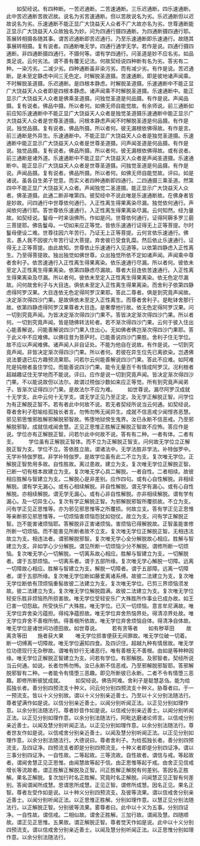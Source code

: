 <!-- { "loadSidebar": true } -->
　　如契经说。有四种断。一苦迟通断。二苦速通断。三乐迟通断。四乐速通断。此中苦迟通断苦故迟故。说名为劣苦速通断。但以苦故说名为劣。乐迟通断但以迟故说名为劣。乐速通断不能正显广大饶益天人众者不广大故亦名为劣。世尊通断能正显示广大饶益天人众故独名为妙。问为四通行摄四通断。为四通断摄四通行耶。答展转相摄各随其事。谓苦迟通断即苦迟通行。乃至乐速通断即乐速通行。故随其事展转相摄。复有说者。四通断唯无学。四通行通学无学。若作是说。四通行摄四通断。非四通断摄四通行。不摄何等。谓有学四通行。问圣道是妙不应名劣。如品类足说。云何劣法。谓不善有覆无记法。何故契经说四种断有名为劣。答劣有二种。一染污劣。二减少劣。四种通断虽非染污劣。而有减少劣。有作是说。苦迟通断。是未至定静虑中间三无色定。时解脱圣道摄。苦速通断。即是彼地诸声闻乘。不时解脱圣道摄。乐迟通断。是四根本静虑。时解脱圣道摄。乐速通断中不能正显广大饶益天人众者即是四根本静虑。诸声闻乘不时解脱圣道摄。乐速通断中。能正显示广大饶益天人众者是佛乘圣道摄。问独觉圣道是何品摄。有作是说。声闻品摄。复有说者。佛品中摄。所以者何。如佛无师自能觉故。有余师说。前三通断如前应知乐速通断中不能正显广大饶益天人众者是独觉圣道摄乐速通断中能正显示广大饶益天人众者是世尊圣道摄。问根本静虑声闻不时解脱圣道是何品摄。有作是说。独觉品摄。复有说者。佛品所摄。所以者何。彼无漏根依佛得故。有作是言。前三通断是外异生。乐速通断中。不能正显广大饶益天人众者是独觉圣道摄。乐速通断中能正显示广大饶益天人众者是世尊圣道摄。问声闻圣道是何品摄。有作是说。独觉品摄。复有说者。佛品所摄。所以者何。彼无漏根依佛得故。或有说者。前三通断是诸外道。乐速通断中不能正显广大饶益天人众者是声闻圣道摄。乐速通断中。能正显示广大饶益天人众者是世尊圣道摄。问独觉圣道是何品摄。有作是说。声闻品摄。复有说者。佛品所摄。所以者何。如佛无师自能觉故。评曰。如是诸说。虽各自生弟子觉意。而实义者四种通断即四通行。二四通摄三乘圣道。然第四中不能正显广大饶益天人众者。声闻独觉二圣道摄。能正显示广大饶益天人众者。佛圣道摄。此通二断非唯第四。彼契经中不说此唯是乐速通断故。在佛身者皆是妙故。问四通行中世尊依何通行。入正性离生得果离染尽漏。独觉依何通行。声闻依何通行耶。答世尊依乐速通行。入正性离生得果离染尽漏。云何知然。经为量故。如契经说。鬘母一时来诣佛所。作如是问。世尊依何通行。证得阿耨多罗三藐三菩提耶。佛告鬘母。一切如来应正等觉。皆依乐速通行证得无上正等菩提。尔时鬘母便设二难。世尊往因六年苦行。乃证无上正等菩提。云何言依乐速通行。佛言。愚人我不因彼六年苦行证大菩提。弃舍彼已受食乳糜。然后依止乐速通行。证得无上正等菩提。由此故知。世尊依止乐速通行入见道等。以依第四静虑入正性离生。乃至得菩提故。独出独觉如佛世尊。众出独觉所依不定如诸声闻。声闻乘中尊者舍利子。依苦速通行入正性离生得果离染。依乐速通行尽漏。所以者何。彼依未至定入正性离生得果离染。依第四静虑尽漏故。尊者大目连依苦速通行。入正性离生得果离染及尽漏。所以者何。彼依未至定入正性离生得果离染。依无色定尽漏故。问何故舍利子与大目连。俱依未至定入正性离生得果离染。而舍利子依第四静虑得阿罗汉果。大目连依无色定得阿罗汉果耶。答此二尊者。俱是到究竟声闻故。决定渐次得四沙门果。是故俱依未至定入正性离生。而尊者舍利子。是毗钵舍那行故。依第四静虑得阿罗汉果尊者大目连。是奢摩他行故。依无色定得阿罗汉果。问一切到究竟声闻。为皆决定渐次得四沙门果不。答皆决定渐次得四沙门果。所以者何。一切到究竟声闻。皆是随佛转法轮者。若不渐次得四沙门果。云何于彼入住出心能善解说。问能善解说四沙门果入住出心。无如佛者佛岂渐次得四沙门果耶。答于此义中不应难佛。以佛往昔为菩萨时。已能善说四沙门果胜。舍利子住无学位。故不应以声闻难佛。诸声闻人非自证处。不能为他自在说故。有作是说。一切到究竟声闻。非皆决定渐次得四沙门果。所以者何。若彼在异生位先已离欲染。岂遇佛说法要退已后方趣预流果耶。问若尔云何能善解说四沙门果。答此不应难。如阿难陀是钝根者虽住学位。而能善说四沙门果。能令无量百千有情成阿罗汉。况利根者超越趣证住无学地而不能说。评曰。应作是说一切到究竟声闻。皆决定渐次得四沙门果。不以能说故但以法尔。故谓过殑伽沙数如来应正等觉。所有到究竟声闻弟子。皆渐次证得四沙门果。是故法尔不应为难。
　　如世尊说。漏尽阿罗汉成就十无学支。此中云何十无学支。谓无学正见乃至正定。及无学正解脱正智。问学位为有正解脱正智不。若有者此中何故不说。若无者契经所说当云何通。如契经说。尊者舍利子慰喻给孤独长者言。勿怖勿怖无闻异生。成就不信恶戒少闻悭吝恶慧。邪见邪思惟邪胜解邪解脱邪智故。怖堕地狱傍生鬼界。汝已永断不信恶戒。乃至邪解脱邪智。成就信戒闻舍慧。正见正思惟正胜解正解脱正智故不应怖。答应作是说。学位亦有正解脱正智。问若尔此中何故不说。答有有二种。一者有体。二者有支。
　　学位虽有正解脱正智体。而不立为正解脱正智支。问何故无学位立正解脱正智为支。学位不立。答依胜立故。谓诸法中。无学法胜非学法。补特伽罗中。无学补特伽罗胜。非学补特伽罗。是故学位虽有此二不立为支。复次唯无学位。正解脱正智势用多故。自性胜故。离过患故。建立为支。复次唯无学位正解脱正智。已断一切有根本故建立为支。复次唯无学心具二解脱。一者自性。二者相续。故彼相应胜解与智建立为支。二解脱心是非差别。应作四句。或有心自性解脱。非相续解脱。谓有学无漏心。或有心相续解脱。非自性解脱。谓无学有漏心。或有心自性解脱。亦相续解脱。谓无学无漏心。或有心非自性解脱。亦非相续解脱。谓有学有漏心。及一切异生心。复次有学正解脱正智。为邪解脱邪智所覆损故。不立为支。问有学正见正思惟等。亦为邪见邪思惟等之所覆损。何故立支。答有学正见正思惟等亲断邪见邪思惟等。一切烦恼害烦恼怨犹如铠仗。故立为支。问有学正解脱正智。岂不能害诸烦恼耶。答解脱非正害诸烦恼。害烦恼已得解脱故。正智虽能害修所断一切烦恼。而不能害见所断者故不立支。复次唯无学位正解脱正智。无相违法故立为支。相违法者。谓邪解脱邪智。复次唯无学心全分解脱故心相应。胜解与智建立为支。非如学心少分解脱。谓见所断一切烦恼少分不解脱。谓修所断一切烦恼。复次唯无学心一切解脱。一切离系故心相应。胜解与智建立为支。一切解脱者。谓于五部烦恼。一切离系者。谓于五部所缘。复次唯无学心解脱一切障。远离一切障故心相应。胜解与智建立为支。解脱一切障者。谓于五部障。远离一切障者。谓于五部所缘。复次唯无学位断如藤爱离诸系缚。故彼二法建立为支。复次唯无学位断依有顶烦恼重髻故彼二法建立为支。复次唯无学位。已剪三界烦恼须发故。彼二法建立为支。复次唯无学位解脱圆满。故彼二法建立为支。复次唯无学位轻安乐胜非烦恼热所损害故。唯无学位受轻安乐广大殊胜所作事业已成办故。如王已害一切怨敌。所受快乐广大殊胜。唯无学位。已灭一切烦恼。意言牟尼满故。唯无学位弃舍染污蕴担。得纯净蕴担故。唯无学位弃舍热恼界处。得清凉界处故。唯无学位弃舍不善根所依。得善根所依故。唯无学位弃舍烦恼自体。得清净自体故。唯无学位是诸世间功德田故。如世尊说。
　　若有贪等者　　如有秽草田
　　故离贪等田　　施者获大果
　　唯无学位损害便获无间罪故。唯无学位破一切着。断一切缚离一切障故。唯无学位遍知四食。及四识住。超越九种有情居故。唯无学位功德现行无杂秽故。谓唯有妙行无诸恶行。唯有善根无不善根。由如是等种种因缘。唯无学位正解脱正智建立为支。问若有学位。有邪解脱。及邪智者。契经所说当云何通。如说。长者勿怖勿怖。汝已永断不信恶戒。乃至邪解脱邪智耶。答邪解脱邪智有二种。一者能令有情堕三恶趣。即见所断彼已永断。二者不令有情堕三恶趣。即修所断彼犹成就。
　　如契经说。佛告阿难。舍利子是聪慧苾刍。能为给孤独长者。善分别四预流支十种义。问云何分别四预流支十种义。胁尊者曰。于一一预流支。皆以十义分别故。谓以十义分别亲近善士。乃至以十义分别法随法行。尊者望满作如是说。以信分别亲近善士。以闻分别听闻正法。以正见分别如理作意。以余分别法随法行。尊者妙音作如是说。以信戒分别亲近善士。以闻分别听闻正法。以正见分别如理作意。以余分别法随法行。阿毗达磨诸论师言。以信戒分别亲近善士。以闻及慧分别听闻正法。以正见分别如理作意。以余分别法随法行。尊者世友作如是说。以信戒舍分别亲近善士。以闻及慧分别听闻正法。以正见分别如理作意。以余分别法随法行。大德说曰。尊者舍利子。为给孤独长者。善分别四预流支。及四证净。四预流支者即是分别四预流支。十种义者即是分别四证净。谓以三事分别四证净。一自性故。二等起故。三等流故。自性故者。谓信与戒。等起故者。谓闻舍慧正见正思惟。由闻慧故等起于信。由正思惟等起于戒。由舍正见信戒增长等流故者。谓正胜解正解脱及正智。问正胜解正解脱有何差别。答因名正胜解。果名正解脱。复次加行时名正胜解。究竟时名正解脱。问闻慧正见正智有何差别。答闻谓闻所成慧。思谓思所成慧。正见正智。谓修所成慧。因名正见。果名正智。尊者左受作如是说。以十种义分别四预流支。及彼等流果。谓以信戒舍分别亲近善士。以闻分别听闻正法。以正思惟正胜解。分别如理作意。以慧正见分别法随法行。以正解脱正智。分别彼等流果。雾尊者曰。此中以十义为五事。分别四证净。一自性故。谓信戒。二相似故。谓舍正胜解。三加行故。谓闻及慧。四随顺故。谓正见正思惟。五果故。谓正解脱正智。尊者觉天作如是说。此中以十义分别四预流支。谓以信戒舍分别亲近善士。以闻及慧分别听闻正法。以正思惟分别如理作意。以余分别法随法行。
